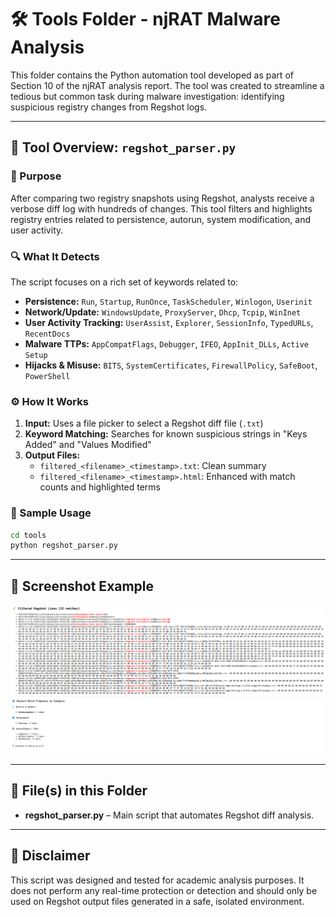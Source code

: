 # 🛠️ Tools Folder - njRAT Malware Analysis

This folder contains the Python automation tool developed as part of Section 10 of the njRAT analysis report. The tool was created to streamline a tedious but common task during malware investigation: identifying suspicious registry changes from Regshot logs.

---

## 🧪 Tool Overview: `regshot_parser.py`

### 📌 Purpose
After comparing two registry snapshots using Regshot, analysts receive a verbose diff log with hundreds of changes. This tool filters and highlights registry entries related to persistence, autorun, system modification, and user activity.

### 🔍 What It Detects
The script focuses on a rich set of keywords related to:
- **Persistence:** `Run`, `Startup`, `RunOnce`, `TaskScheduler`, `Winlogon`, `Userinit`
- **Network/Update:** `WindowsUpdate`, `ProxyServer`, `Dhcp`, `Tcpip`, `WinInet`
- **User Activity Tracking:** `UserAssist`, `Explorer`, `SessionInfo`, `TypedURLs`, `RecentDocs`
- **Malware TTPs:** `AppCompatFlags`, `Debugger`, `IFEO`, `AppInit_DLLs`, `Active Setup`
- **Hijacks & Misuse:** `BITS`, `SystemCertificates`, `FirewallPolicy`, `SafeBoot`, `PowerShell`

### ⚙️ How It Works
1. **Input:** Uses a file picker to select a Regshot diff file (`.txt`)
2. **Keyword Matching:** Searches for known suspicious strings in "Keys Added" and "Values Modified"
3. **Output Files:**
   - `filtered_<filename>_<timestamp>.txt`: Clean summary
   - `filtered_<filename>_<timestamp>.html`: Enhanced with match counts and highlighted terms

### 🧵 Sample Usage
```bash
cd tools
python regshot_parser.py
```

---

## 📸 Screenshot Example

![Filtered Output Preview](../data/regshot_parser_v2.png)



---

## 📁 File(s) in this Folder
- **regshot_parser.py** – Main script that automates Regshot diff analysis.

---

## 📌 Disclaimer
This script was designed and tested for academic analysis purposes. It does not perform any real-time protection or detection and should only be used on Regshot output files generated in a safe, isolated environment.

